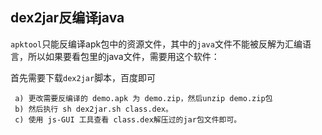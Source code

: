 ## dex2jar反编译java

`apktool`只能反编译apk包中的资源文件，其中的`java`文件不能被反解为汇编语言，所以如果要看包里的java文件，需要用这个软件：

首先需要下载`dex2jar`脚本，百度即可

     a) 更改需要反编译的 demo.apk 为 demo.zip，然后unzip demo.zip包
     b) 然后执行 sh dex2jar.sh class.dex。
     c) 使用 js-GUI 工具查看 class.dex解压过的jar包文件即可。

